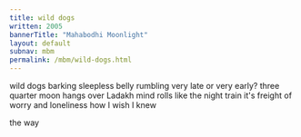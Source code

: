 ```yaml
---
title: wild dogs
written: 2005
bannerTitle: "Mahabodhi Moonlight" 
layout: default
subnav: mbm
permalink: /mbm/wild-dogs.html
---
```


<div class="poem">
wild dogs barking  
sleepless belly rumbling  
very late or very early?  
three quarter moon  
hangs over Ladakh  
mind rolls like the night train  
it's freight of worry  
and loneliness  
how I wish I knew
 
the way
</div>
